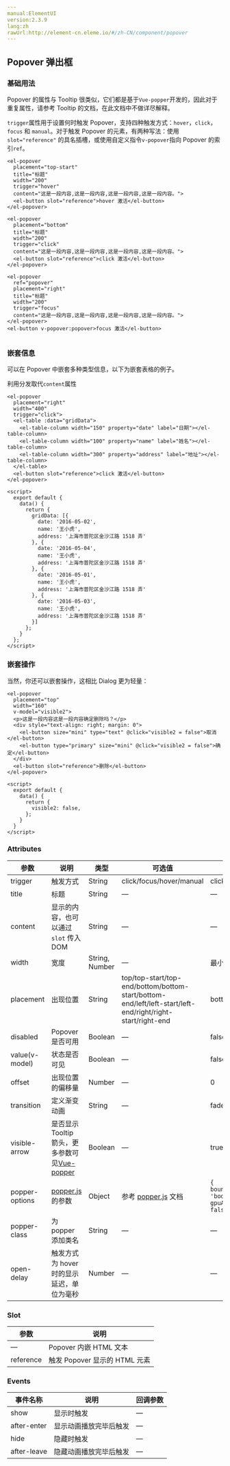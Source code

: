 ```yaml
---
manual:ElementUI
version:2.3.9
lang:zh
rawUrl:http://element-cn.eleme.io/#/zh-CN/component/popover
---
```



##  Popover 弹出框<a name="popover-dan-chu-kuang"></a>

###  基础用法<a name="ji-chu-yong-fa"></a>


Popover 的属性与 Tooltip 很类似，它们都是基于`Vue-popper`开发的，因此对于重复属性，请参考 Tooltip 的文档，在此文档中不做详尽解释。



`trigger`属性用于设置何时触发 Popover，支持四种触发方式：`hover`，`click`，`focus` 和 `manual`。对于触发 Popover 的元素，有两种写法：使用 `slot="reference"` 的具名插槽，或使用自定义指令`v-popover`指向 Popover 的索引`ref`。



```
<el-popover
  placement="top-start"
  title="标题"
  width="200"
  trigger="hover"
  content="这是一段内容,这是一段内容,这是一段内容,这是一段内容。">
  <el-button slot="reference">hover 激活</el-button>
</el-popover>

<el-popover
  placement="bottom"
  title="标题"
  width="200"
  trigger="click"
  content="这是一段内容,这是一段内容,这是一段内容,这是一段内容。">
  <el-button slot="reference">click 激活</el-button>
</el-popover>

<el-popover
  ref="popover"
  placement="right"
  title="标题"
  width="200"
  trigger="focus"
  content="这是一段内容,这是一段内容,这是一段内容,这是一段内容。">
</el-popover>
<el-button v-popover:popover>focus 激活</el-button>


```




###  嵌套信息<a name="qian-tao-xin-xi"></a>


可以在 Popover 中嵌套多种类型信息，以下为嵌套表格的例子。



利用分发取代`content`属性



```
<el-popover
  placement="right"
  width="400"
  trigger="click">
  <el-table :data="gridData">
    <el-table-column width="150" property="date" label="日期"></el-table-column>
    <el-table-column width="100" property="name" label="姓名"></el-table-column>
    <el-table-column width="300" property="address" label="地址"></el-table-column>
  </el-table>
  <el-button slot="reference">click 激活</el-button>
</el-popover>

<script>
  export default {
    data() {
      return {
        gridData: [{
          date: '2016-05-02',
          name: '王小虎',
          address: '上海市普陀区金沙江路 1518 弄'
        }, {
          date: '2016-05-04',
          name: '王小虎',
          address: '上海市普陀区金沙江路 1518 弄'
        }, {
          date: '2016-05-01',
          name: '王小虎',
          address: '上海市普陀区金沙江路 1518 弄'
        }, {
          date: '2016-05-03',
          name: '王小虎',
          address: '上海市普陀区金沙江路 1518 弄'
        }]
      };
    }
  };
</script>

```




###  嵌套操作<a name="qian-tao-cao-zuo"></a>


当然，你还可以嵌套操作，这相比 Dialog 更为轻量：


```
<el-popover
  placement="top"
  width="160"
  v-model="visible2">
  <p>这是一段内容这是一段内容确定删除吗？</p>
  <div style="text-align: right; margin: 0">
    <el-button size="mini" type="text" @click="visible2 = false">取消</el-button>
    <el-button type="primary" size="mini" @click="visible2 = false">确定</el-button>
  </div>
  <el-button slot="reference">删除</el-button>
</el-popover>

<script>
  export default {
    data() {
      return {
        visible2: false,
      };
    }
  }
</script>

```




###  Attributes<a name="attributes"></a>
参数 | 说明 | 类型 | 可选值 | 默认值 
 ---  |  ---  |  ---  |  ---  |  ---  | 
trigger | 触发方式 | String | click/focus/hover/manual | click 
title | 标题 | String | — | — 
content | 显示的内容，也可以通过 `slot` 传入 DOM | String | — | — 
width | 宽度 | String, Number | — | 最小宽度 150px 
placement | 出现位置 | String | top/top-start/top-end/bottom/bottom-start/bottom-end/left/left-start/left-end/right/right-start/right-end | bottom 
disabled | Popover 是否可用 | Boolean | — | false 
value(v-model) | 状态是否可见 | Boolean | — | false 
offset | 出现位置的偏移量 | Number | — | 0 
transition | 定义渐变动画 | String | — | fade-in-linear 
visible-arrow | 是否显示 Tooltip 箭头，更多参数可见[Vue-popper](%1751 "") | Boolean | — | true 
popper-options | [popper.js](%1754 "") 的参数 | Object | 参考 [popper.js](%1754 "") 文档 | `{ boundariesElement: 'body', gpuAcceleration: false }` 
popper-class | 为 popper 添加类名 | String | — | — 
open-delay | 触发方式为 hover 时的显示延迟，单位为毫秒 | Number | — | — 


###  Slot<a name="slot"></a>
参数 | 说明 
 ---  |  ---  | 
— | Popover 内嵌 HTML 文本 
reference | 触发 Popover 显示的 HTML 元素 


###  Events<a name="events"></a>
事件名称 | 说明 | 回调参数 
 ---  |  ---  |  ---  | 
show | 显示时触发 | — 
after-enter | 显示动画播放完毕后触发 | — 
hide | 隐藏时触发 | — 
after-leave | 隐藏动画播放完毕后触发 | — 

